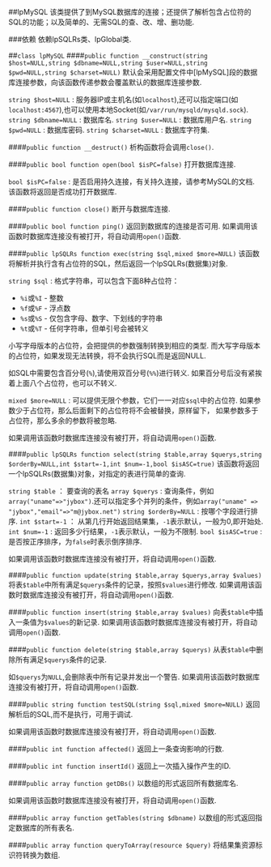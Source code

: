 ##lpMySQL
该类提供了到MySQL数据库的连接；还提供了解析包含占位符的SQL的功能；以及简单的、无需SQL的查、改、增、删功能.

###依赖
依赖lpSQLRs类、lpGlobal类.

##`class lpMySQL`
####`public function __construct(string $host=NULL,string $dbname=NULL,string $user=NULL,string $pwd=NULL,string $charset=NULL)`
默认会采用配置文件中[lpMySQL]段的数据库连接参数，向该函数传递参数会覆盖默认的数据库连接参数.

`string $host=NULL` : 服务器IP或主机名(如`localhost`),还可以指定端口(如`localhost:4567`),也可以使用本地Socket(如`/var/run/mysqld/mysqld.sock`).
`string $dbname=NULL` : 数据库名.
`string $user=NULL` : 数据库用户名.
`string $pwd=NULL` : 数据库密码.
`string $charset=NULL` : 数据库字符集.

####`public function __destruct()`
析构函数将会调用`close()`.

####`public bool function open(bool $isPC=false)`
打开数据库连接.

`bool $isPC=false` : 是否启用持久连接，有关持久连接，请参考MySQL的文档.
该函数将返回是否成功打开数据库.

####`public function close()`
断开与数据库连接.

####`public bool function ping()`
返回到数据库的连接是否可用.
如果调用该函数时数据库连接没有被打开，将自动调用`open()`函数.

####`public lpSQLRs function exec(string $sql,mixed $more=NULL)`
该函数将解析并执行含有占位符的SQL，然后返回一个lpSQLRs(数据集)对象.

`string $sql` : 格式字符串，可以包含下面8种占位符：

* `%i`或`%I`  -  整数
* `%f`或`%F`  -  浮点数
* `%s`或`%S`  -  仅包含字母、数字、下划线的字符串
* `%t`或`%T`  -  任何字符串，但单引号会被转义

小写字母版本的占位符，会把提供的参数强制转换到相应的类型.
而大写字母版本的占位符，如果发现无法转换，将不会执行SQL而是返回NULL.

如SQL中需要包含百分号(`%`),请使用双百分号(`%%`)进行转义.
如果百分号后没有紧挨着上面八个占位符，也可以不转义.

`mixed $more=NULL` : 可以提供无限个参数，它们一一对应`$sql`中的占位符.
如果参数少于占位符，那么后面剩下的占位符将不会被替换，原样留下，
如果参数多于占位符，那么多余的参数将被忽略.

如果调用该函数时数据库连接没有被打开，将自动调用`open()`函数.

####`public lpSQLRs function select(string $table,array $querys,string $orderBy=NULL,int $start=-1,int $num=-1,bool $isASC=true)`
该函数将返回一个lpSQLRs(数据集)对象，对指定的表进行简单的查询.

`string $table` ： 要查询的表名
`array $querys` : 查询条件，例如`array("uname"=>"jybox")`.还可以指定多个并列的条件，例如`array("uname" => "jybox","email"=>"m@jybox.net")`
`string $orderBy=NULL` : 按哪个字段进行排序.
`int $start=-1` ： 从第几行开始返回结果集，`-1`表示默认，一般为0,即开始处.
`int $num=-1` : 返回多少行结果，`-1`表示默认，一般为不限制.
`bool $isASC=true` : 是否按正序排序，为`false`时表示倒序排序.

如果调用该函数时数据库连接没有被打开，将自动调用`open()`函数.

####`public function update(string $table,array $querys,array $values)`
将表`$table`中所有满足`$querys`条件的记录，按照`$values`进行修改.
如果调用该函数时数据库连接没有被打开，将自动调用`open()`函数.

####`public function insert(string $table,array $values)`
向表`$table`中插入一条值为`$values`的新记录.
如果调用该函数时数据库连接没有被打开，将自动调用`open()`函数.

####`public function delete(string $table,array $querys)`
从表`$table`中删除所有满足`$querys`条件的记录.

如`$querys`为`NULL`,会删除表中所有记录并发出一个警告.
如果调用该函数时数据库连接没有被打开，将自动调用`open()`函数.

####`public string function testSQL(string $sql,mixed $more=NULL)`
返回解析后的SQL,而不是执行，可用于调试.

如果调用该函数时数据库连接没有被打开，将自动调用`open()`函数.

####`public int function affected()`
返回上一条查询影响的行数.

####`public int function insertId()`
返回上一次插入操作产生的ID.

####`public array function getDBs()`
以数组的形式返回所有数据库名.

如果调用该函数时数据库连接没有被打开，将自动调用`open()`函数.

####`public array function getTables(string $dbname)`
以数组的形式返回指定数据库的所有表名.

####`public array function queryToArray(resource $query)`
将结果集资源标识符转换为数组.
